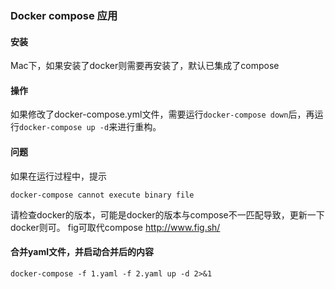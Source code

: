 ### Docker compose 应用
#### 安装
Mac下，如果安装了docker则需要再安装了，默认已集成了compose

#### 操作
如果修改了docker-compose.yml文件，需要运行`docker-compose down`后，再运行`docker-compose up -d`来进行重构。

#### 问题
如果在运行过程中，提示
```
docker-compose cannot execute binary file
```
请检查docker的版本，可能是docker的版本与compose不一匹配导致，更新一下docker则可。
fig可取代compose
http://www.fig.sh/

#### 合并yaml文件，并启动合并后的内容
```
docker-compose -f 1.yaml -f 2.yaml up -d 2>&1
```
